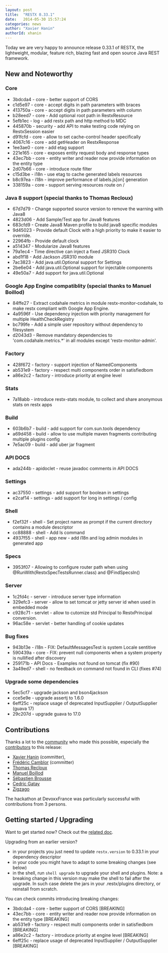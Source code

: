 ```yaml
---
layout: post
title:  "RESTX 0.33.1"
date:   2014-05-30 15:57:24
categories: news
author: "Xavier Hanin"
authorId: xhanin
---
```



Today we are very happy to announce release 0.33.1 of RESTX, the lightweight, modular, feature rich, blazing fast and open source Java REST framework.

## New and Noteworthy

### Core

- 3bdcda4 - core - better support of CORS
- c1d5e97 - core - accept digits in path parameters with braces
- 413750a - core - accept digits in path parameters with column
- b28eed7 - core - Add optional root path in RestxResource
- 5efb1ec - log - add restx path and http method to MDC
- 445870b - security - add API to make testing code relying on RestxSession easier
- d91fcfd - core - allow to set cache-control header specifically
- 4067c16 - core - add getHeader on RestxResponse
- 1ee3ae0 - core - add etag support
- 221e165 - core - exposes entity request body and response types
- 43ec7bb - core - entity writer and reader now provide information on the entity type
- 2d07b66 - core - introduce route filter
- c15d3be - i18n - use etag to cache generated labels resources
- b8c97ea - i18n - improve performance of labels.js[on] generation
- 338159a - core - support serving resources route on /

### Java 8 support (special thanks to Thomas Recloux)

- 67d7d79 - Change supported source version to remove the warning with Java8
- 4823d06 - Add Sample/Test app for Java8 features
- 683cfd9 - Create Java8 Maven profile to build java8 specific modules
- 9d45023 - Provide default Clock with a high priority to make it easier to override.
- 22964fb - Provide default clock
- a514347 - Modularize Java8 features
- 79a1ec4 - Time directive can inject a fixed JSR310 Clock
- abd1f18 - Add Jackson JSR310 module
- 7ac3823 - Add java.util.Optional support for Settings
- 2be6e04 - Add java.util.Optional support for injectable components
- 49e50a7 - Add support for java.util.Optional

### Google App Engine compatiblity (special thanks to Manuel Boillod)

- 84ffe27 - Extract codahale metrics in module restx-monitor-codahale, to make restx compliant with Google App Engine.
- 4a9596f - Use dependency injection with priority management for multiple HealthCheckRegistry
- bc799fe - Add a simple user repository without dependency to filesystem
- d2043d3 - Remove mandatory dependencies to 'com.codahale.metrics.*' in all modules except 'restx-monitor-admin'.

### Factory

- 428f672 - factory - support injection of NamedComponents
- ab531e9 - factory - respect multi components order in satisfiedbom
- a86e2c2 - factory - introduce priority at engine level

### Stats

- 7a18abb - introduce restx-stats module, to collect and share anonymous stats on restx apps

### Build

- 603b6b7 - build - add support for com.sun.tools dependency
- a69d458 - build - allow to use multiple maven fragments contributing multiple plugins config
- 7e5ac09 - build - add uber jar fragment

### API DOCS

- ada244b - apidoclet - reuse javadoc comments in API DOCS

### Settings

- ac37550 - settings - add support for boolean in settings
- e2caf14 - settings - add support for long in settings / config

### Shell

- f2ef32f - shell - Set project name as prompt if the current directory contains a module descriptor
- cc88888 - shell - Add ls command
- 4937f55 - shell - app new - add i18n and log admin modules in generated app

### Specs

- 3953f07 - Allowing to configure router path when using @RunWith(RestxSpecTestsRunner.class) and @FindSpecsIn()

### Server

- 1c2fd4c - server - introduce server type information
- 329efc3 - server - allow to set tomcat or jetty server id when used in embedded mode
- c928c71 - servlet - allow to cutomize std Principal to RestxPrincipal conversion.
- 96ac58e - servlet - better handling of cookie updates

### Bug fixes

- 943b13e - i18n - FIX: DefaultMessagesTest is system Locale sentitive
- 590439a - core - FIX: prevent null components when a system property is nullified after discovery
- 259171b - API Docs - Examples not found on tomcat (fix #90)
- 3a49ed7 - shell - no feedback on command not found in CLI (fixes #74)

### Upgrade some dependencies

- 5ec5cf7 - upgrade jackson and bson4jackson
- cce5e9e - upgrade assertj to 1.6.0
- 6eff25c - replace usage of deprecated InputSupplier / OutputSupplier (guava 17)
- 29c207d - upgrade guava to 17.0

## Contributions

Thanks a lot to the [community](/community/) who made this possible, especially the [contributors](https://github.com/restx/restx/graphs/contributors) to this release:

- [Xavier Hanin](https://github.com/restx/restx/commits?author=xhanin) (committer),
- [Frédéric Camblor](https://github.com/restx/restx/commits?author=fcamblor) (committer)
- [Thomas Recloux](https://github.com/restx/restx/commits?author=trecloux)
- [Manuel Boillod](https://github.com/restx/restx/commits?author=boillodmanuel)
- [Sébastien Brousse](https://github.com/restx/restx/commits?author=sebbrousse)
- [Cedric Gatay](https://github.com/restx/restx/commits?author=CedricGatay)
- [Zigzago](https://github.com/restx/restx/commits?author=zigzago)

The hackathon at DevoxxFrance was particularly successful with contributions from 3 persons.

## Getting started / Upgrading

Want to get started now? Check out the [related doc](/docs/getting-started.html).


Upgrading from an earlier version?

- in your projects you just need to update `restx.version` to 0.33.1 in your dependency descriptor
- in your code you might have to adapt to some breaking changes (see below)
- in the shell, run `shell upgrade` to upgrade your shell and plugins. Note: a breaking change in this version may make the shell to fail after the upgrade. In such case delete the jars in your .restx/plugins directory, or reinstall from scratch.


You can check commits introducing breaking changes:

- 3bdcda4 - core - better support of CORS [BREAKING]
- 43ec7bb - core - entity writer and reader now provide information on the entity type [BREAKING]
- ab531e9 - factory - respect multi components order in satisfiedbom [BREAKING]
- a86e2c2 - factory - introduce priority at engine level [BREAKING]
- 6eff25c - replace usage of deprecated InputSupplier / OutputSupplier [BREAKING]
